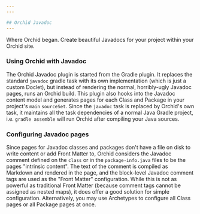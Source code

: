 ```yaml
---
---

## Orchid Javadoc
---
```


Where Orchid began. Create beautiful Javadocs for your project within your Orchid site.

### Using Orchid with Javadoc

The Orchid Javadoc plugin is started from the Gradle plugin. It replaces the standard `javadoc` gradle task with its own 
implementation (which is just a custom Doclet), but instead of rendering the normal, horribly-ugly Javadoc pages, runs
an Orchid build. This plugin also hooks into the Javadoc content model and generates pages for each Class and Package
in your project's `main` `sourceSet`. Since the `javadoc` task is replaced by Orchid's own task, it maintains all the 
task dependencies of a normal Java Gradle project, i.e. `gradle assemble` will run Orchid after compiling your Java 
sources.

### Configuring Javadoc pages

Since pages for Javadoc classes and packages don't have a file on disk to write content or add Front Matter to, Orchid
considers the Javadoc comment defined on the `class` or in the `package-info.java` files to be the pages "intrinsic 
content". The text of the comment is compiled as Markdown and rendered in the page, and the block-level Javadoc comment
tags are used as the "Front Matter" configuration. While this is not as powerful as traditional Front Matter (because 
comment tags cannot be assigned as nested maps), it does offer a good solution for simple configuration. Alternatively, 
you may use Archetypes to configure all Class pages or all Package pages at once.
